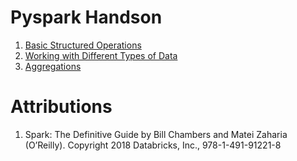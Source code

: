 # Pyspark Handson

1. [Basic Structured Operations](STDG_Ch-05_Basic_Structured_Operations.py)
2. [Working with Different Types of Data](STDG_Ch-06_Working_With_Different_Types_Of_Data.py)
3. [Aggregations](STDG_Ch-07_Aggregations.py)

# Attributions

1. Spark: The Definitive Guide by Bill Chambers and Matei Zaharia (O’Reilly). Copyright 2018 Databricks, Inc., 978-1-491-91221-8
